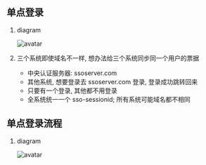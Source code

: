 ## 单点登录

1. diagram

   ![avatar](/static/image/oauth/sso.png)

2. 三个系统即使域名不一样, 想办法给三个系统同步同一个用户的票据
   - 中央认证服务器: ssoserver.com
   - 其他系统, 想要登录去 ssoserver.com 登录, 登录成功跳转回来
   - 只要有一个登录, 其他都不用登录
   - 全系统统一一个 sso-sessionid; 所有系统可能域名都不相同

## 单点登录流程

1. diagram

   ![avatar](/static/image/oauth/sso-flow.png)
